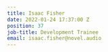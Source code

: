 ```yaml
---
title: Isaac Fisher
date: 2022-01-24 17:37:00 Z
position: 37
job-title: Development Trainee
email: isaac.fisher@novel.audio
---
```


